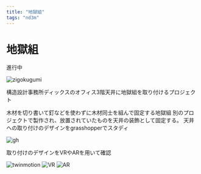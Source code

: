 ```yaml
---
title: "地獄組"
tags: "nd3m"
---
```


# 地獄組

進行中

![zigokugumi](zigokugumi.jpg)

構造設計事務所ディックスのオフィス3階天井に地獄組を取り付けるプロジェクト

木材を切り書いて釘などを使わずに木材同士を組んで固定する地獄組
別のプロジェクトで製作され、放置されていたものを天井の装飾として固定する。
天井への取り付けのデザインをgrasshopperでスタディ

![gh](gh.png)

取り付けのデザインをVRやARを用いて確認

![twinmotion](twinmotion.png)
![VR](vr.jpg)
![AR](ar.png)
